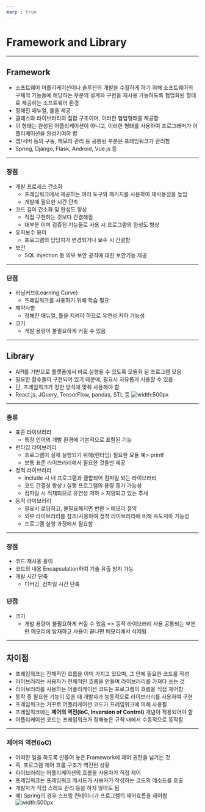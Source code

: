 ```yaml
---
marp : true
---
```


# Framework and Library

---
## Framework
-  소프트웨어 어플리케이션이나 솔루션의 개발을 수월하게 하기 위해 소프트웨어의 구체적 기능들에 해당하는 부분의 설계와 구현을 재사용 가능하도록 협업화된 형태로 제공하는 소프트웨어 환경
- 정해진 매뉴얼, 룰을 제공
- 클래스와 라이브러리의 집합 구조이며, 이러한 협업형태를 제공함
- 이 형태는 완성된 어플리케이션이 아니고, 이러한 형태를 사용하여 프로그래머가 어플리케이션을 완성키여햐 함
- 앱/서버 등의 구동, 메모리 관리 등 공통된 부분은 프레임워크가 관리함
- Spring, Django, Flask, Android, Vue.js 등

---

### 장점
- 개발 프로세스 간소화
    - 프레임워크에서 제공하는 여러 도구와 패키지를 사용하여 재사용성을 높임
    - 개발에 필요한 시간 단축
- 코드 길이 간소화 및 완성도 향상
    - 직접 구현하는 것보다 간결해짐
    - 대부분 이미 검증된 기능들로 사용 시 프로그램의 완성도 향상
- 유지보수 용이
    - 프로그램의 담당자가 변경되거나 보수 시 간결함
- 보안
    - SQL injection 등 외부 보안 공격에 대한 보안기능 제공

---

### 단점
- 러닝커브(Learning Curve)
    - 프레임워크를 사용하기 위해 학습 필요
- 제약사항
    - 정해진 매뉴얼, 툴을 지켜야 하므로 유연성 저하 가능성
- 크기
    - 개발 용량이 불필요하게 커질 수 있음

---
## Library
- API를 기반으로 플랫폼에서 바로 실행될 수 있도록 모듈화 된 프로그램 모음
- 필요한 함수들이 구현되어 있기 때문에, 필요시 자유롭게 사용할 수 있음
- 단, 프레임워크가 정한 방식에 맞춰 사용해야 함
- React.js, JQuery, TensorFlow, pandas, STL 등
![width:500px](https://velog.velcdn.com/images%2Fhjkdw95%2Fpost%2Fbddbf2d4-3075-444e-88f6-2320b607dbe6%2Fimage.png)
---
### 종류
- 표준 라이브러리
    - 특정 언어의 개발 환경에 기본적으로 포함된 기능
- 런타임 라이브러리
    - 프로그램이 실제 실행되기 위해(런타임) 필요한 모듈 예> printf
    - 보통 표준 라이브러리에서 필요한 것들만 제공
- 정적 라이브러리
    - include 시 내 프로그램과 결합되어 컴파일 되는 라이브러리
    - 코드 간결성 향상 / 실행 프로그램의 용량 증가 가능성
    - 컴파일 시 적재되므로 유연성 저하 > 지양되고 있는 추세
- 동적 라이브러리
    - 필요시 로딩하고, 불필요해지면 반환 > 메모리 절약
    - 외부 라이브러리를 참조/사용하여 정적 라이브러리에 비해 속도저하 가능성
    - 프로그램 실행 과정에서 필요함
---

### 장점
- 코드 재사용 용이
- 코드의 내용 Encapsulation하여 기술 유출 방지 가능
- 개발 시간 단축
    - 디버깅, 컴파일 시간 단축

### 단점
- 크기
    - 개발 용량이 불필요하게 커질 수 있음
        => 동적 라이브러리 사용
        공통되는 부분만 메모리에 탑재하고 사용이 끝나면 메모리에서 삭제됨

---
## 차이점
- 프레임워크는 전체적인 흐름을 이미 가지고 있으며, 그 안에 필요한 코드를 작성
- 라이브러리는 사용자가 전체적인 흐름을 만들며 라이브러리를 가져다 쓰는 것
- 라이브러리를 사용하는 어플리케이션 코드는 프로그램의 흐름을 직접 제어함
- 동작 중 필요한 기능이 있을 때 개발자가 능동적으로 라이브러리를 사용하여 구현
- 프레임워크는 거꾸로 어플리케이션 코드가 프레임워크에 의해 사용됨
- 프레임워크에는 **제어의 역전(IoC, Inversion of Control)** 개념이 적용되어야 함
- 어플리케이션 코드는 프레임워크가 정해놓은 규칙 내에서 수동적으로 동작함

---

### 제어의 역전(IoC)
- 어떠한 일을 하도록 만들어 놓은 Framework에 제어 권한을 넘기는 것
- 즉, 프로그램 제어 흐름 구조가 역전된 상황
- 라이브러리는 어플리케이션의 흐름을 사용자가 직접 제어
- 프레임워크는 프레임워크 메서드가 사용자가 작성하는 코드의 메소드를 호출
- 개발자가 직접 스레드 관리 등을 하지 않아도 됨
- 예) Spring의 경우 스프링 컨테이너가 프로그램의 제어흐름을 제어함
![width:500px](https://blog.kakaocdn.net/dn/blL9Lq/btrlfeLuCLe/kaPoRIBK6tqX5xtHVgbdF1/img.png)